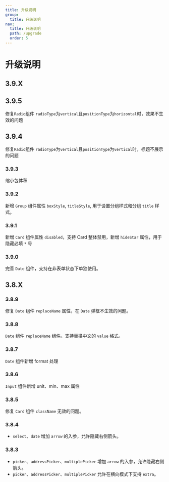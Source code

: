 ```yaml
---
title: 升级说明
group:
  title: 升级说明
nav:
  title: 升级说明
  path: /upgrade
  order: 5
---
```


# 升级说明

## 3.9.X

## 3.9.5

修复`Radio`组件 `radioType`为`vertical`且`positionType`为`horizontal`时，效果不生效的问题

## 3.9.4

修复`Radio`组件 `radioType`为`vertical`且`positionType`为`vertical`时，标题不展示的问题

### 3.9.3

缩小包体积

### 3.9.2

新增 `Group` 组件属性 `boxStyle`, `titleStyle`, 用于设置分组样式和分组 `title` 样式。

### 3.9.1

新增 `Card` 组件属性 `disabled`，支持 Card 整体禁用，新增 `hideStar` 属性，用于隐藏必填 `*` 号

### 3.9.0

完善 `Date` 组件，支持在非表单状态下单独使用。

## 3.8.X

### 3.8.9

修复 `Date` 组件 `replaceName` 属性，在 `Date` 弹框不生效的问题。

### 3.8.8

`Date` 组件 `replaceName` 组件。支持替换中文的 `value` 格式。

### 3.8.7

`Date` 组件新增 format 处理

### 3.8.6

`Input` 组件新增 unit、min、max 属性

### 3.8.5

修复 `Card` 组件 `className` 无效的问题。

### 3.8.4

- `select`、`date` 增加 `arrow` 的入参，允许隐藏右侧箭头。

### 3.8.3

- `picker`、`addressPicker`、`multiplePicker` 增加 `arrow` 的入参，允许隐藏右侧箭头。
- `picker`、`addressPicker`、`multiplePicker` 允许在横向模式下支持 `extra`。
